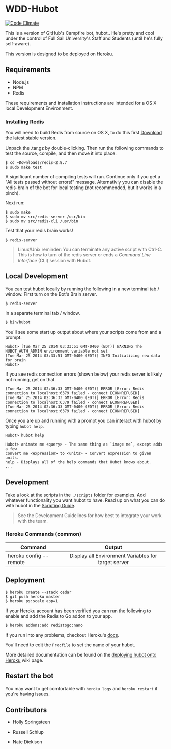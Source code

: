 # WDD-Hubot

[![Code Climate](https://codeclimate.com/github/reactivepixel/WDD-Hubot/badges/gpa.svg)](https://codeclimate.com/github/reactivepixel/WDD-Hubot)

This is a version of GitHub's Campfire bot, hubot..
He's pretty and cool under the control of Full Sail University's Staff and Students (until he's fully self-aware).

This version is designed to be deployed on [Heroku][heroku].

[heroku]: http://www.heroku.com

## Requirements
* Node.js
* NPM
* Redis

These requirements and installation instructions are intended for a OS X local Development Environment.

### Installing Redis
You will need to build Redis from source on OS X, to do this first [Download](http://redis.io/download) the latest stable version.

Unpack the .tar.gz by double-clicking. Then run the following commands to test the source, compile, and then move it into place.

    $ cd ~Downloads/redis-2.8.7
    $ sudo make test

A significant number of compiling tests will run. Continue only if you get a "All tests passed without errors!" message. Alternativly you can disable the redis-brain of the bot for local testing (not recommended, but it works in a pinch).

Next run:

    $ sudo make
    $ sudo mv src/redis-server /usr/bin
    $ sudo mv src/redis-cli /usr/bin

Test that your redis brain works!

    $ redis-server

> Linux/Unix reminder: You can terminate any active script with Ctrl-C. This is how to turn of the redis server or ends a *Command Line Interface* (CLI) session with Hubot.


## Local Development

You can test hubot locally by running the following in a new terminal tab / window. First turn on the Bot's Brain server.

    $ redis-server

In a separate terminal tab / window.

    $ bin/hubot

You'll see some start up output about where your scripts come from and a
prompt.

    Hubot> [Tue Mar 25 2014 03:33:51 GMT-0400 (EDT)] WARNING The HUBOT_AUTH_ADMIN environment variable not set
    [Tue Mar 25 2014 03:33:51 GMT-0400 (EDT)] INFO Initializing new data for brain
    Hubot>

If you see redis connection errors (shown below) your redis server is likely not running, get on that.

    [Tue Mar 25 2014 02:36:33 GMT-0400 (EDT)] ERROR [Error: Redis connection to localhost:6379 failed - connect ECONNREFUSED]
    [Tue Mar 25 2014 02:36:33 GMT-0400 (EDT)] ERROR [Error: Redis connection to localhost:6379 failed - connect ECONNREFUSED]
    [Tue Mar 25 2014 02:36:33 GMT-0400 (EDT)] ERROR [Error: Redis connection to localhost:6379 failed - connect ECONNREFUSED]


Once you are up and running with a prompt you can interact with hubot by typing `hubot help`.

    Hubot> hubot help

    Hubot> animate me <query> - The same thing as `image me`, except adds a few
    convert me <expression> to <units> - Convert expression to given units.
    help - Displays all of the help commands that Hubot knows about.
    ...


## Development

Take a look at the scripts in the `./scripts` folder for examples.
Add whatever functionality you
want hubot to have. Read up on what you can do with hubot in the [Scripting Guide](https://github.com/github/hubot/blob/master/docs/scripting.md).

> See the Development Guidelines for how best to integrate your work with the team.

### Heroku Commands (common)

| Command        | Output       |
| ------------- |:-------------:|
| heroku config --remote <server> | Display all Environment Variables for target server |


## Deployment

    $ heroku create --stack cedar
    $ git push heroku master
    $ heroku ps:scale app=1

If your Heroku account has been verified you can run the following to enable
and add the Redis to Go addon to your app.

    $ heroku addons:add redistogo:nano

If you run into any problems, checkout Heroku's [docs][heroku-node-docs].

You'll need to edit the `Procfile` to set the name of your hubot.

More detailed documentation can be found on the
[deploying hubot onto Heroku][deploy-heroku] wiki page.


## Restart the bot

You may want to get comfortable with `heroku logs` and `heroku restart`
if you're having issues.


[heroku-node-docs]: http://devcenter.heroku.com/articles/node-js
[deploy-heroku]: https://github.com/github/hubot/blob/master/docs/deploying/heroku.md
[deploy-unix]: https://github.com/github/hubot/blob/master/docs/deploying/unix.md
[deploy-windows]: https://github.com/github/hubot/blob/master/docs/deploying/unix.md

## Contributors
- Holly Springsteen

- Russell Schlup

- Nate Dickison
